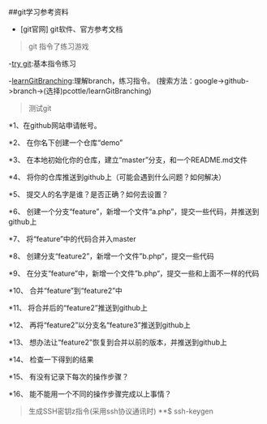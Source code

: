 ##git学习参考资料

* [git官网] git软件、官方参考文档

>git 指令了练习游戏

-[try git][2]:基本指令练习

-[learnGitBranching][3]:理解branch，练习指令。
(搜索方法：google->github->branch->(选择)pcottle/learnGitBranching)

>测试git 

*1、在github网站申请帐号。

*2、 在你名下创建一个仓库“demo”

*3、 在本地初始化你的仓库，建立“master”分支，和一个README.md文件

*4、 将你的仓库推送到github上（可能会遇到什么问题？如何解决）

*5、 提交人的名字是谁？是否正确？如何去设置？

*6、 创建一个分支“feature”，新增一个文件“a.php”，提交一些代码，并推送到github上

*7、 将“feature”中的代码合并入master

*8、 创建分支“feature2”，新增一个文件”b.php“，提交一些代码

*9、 在分支“feature”中，新增一个文件”b.php“，提交一些和上面不一样的代码

*10、 合并“feature”到“feature2”中

*11、 将合并后的“feature2”推送到github上

*12、 再将“feature2”以分支名“feature3”推送到github上

*13、 想办法让“feature2”恢复到合并以前的版本，并推送到github上

*14、 检查一下得到的结果

*15、 有没有记录下每次的操作步骤？

*16、 能不能用一个不同的操作步骤完成以上事情？

>生成SSH密钥z指令(采用ssh协议通讯时)
**$ ssh-keygen





[1]: http://git-scm.com/
[2]: http://try.github.io/levels/1/challenges/1
[3]: http://pcottle.github.io/learnGitBranching/
